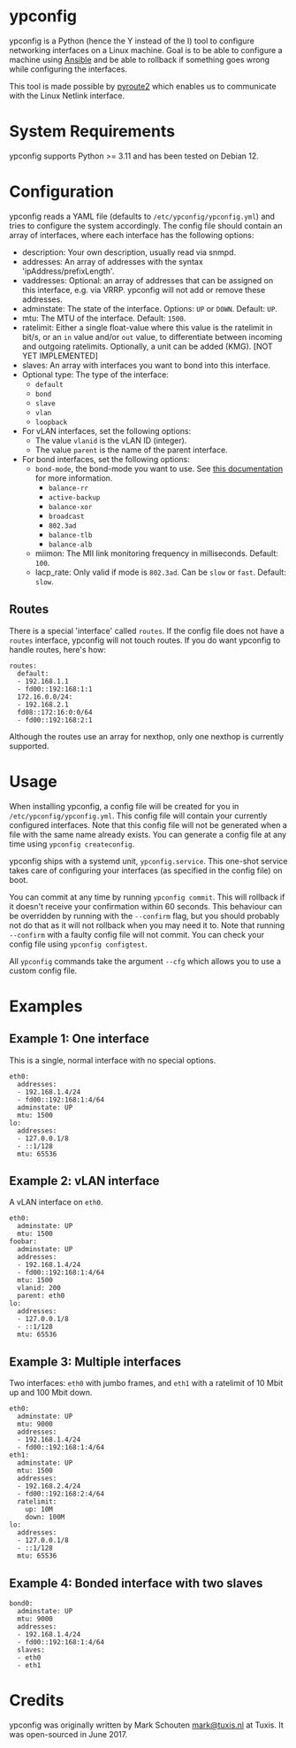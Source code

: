# ypconfig

ypconfig is a Python (hence the Y instead of the I) tool to configure networking interfaces on a Linux machine. Goal is to be able to configure a machine using [Ansible](http://ansible.com) and be able to rollback if something goes wrong while configuring the interfaces.

This tool is made possible by [pyroute2](https://github.com/svinota/pyroute2) which enables us to communicate with the Linux Netlink interface.

# System Requirements

ypconfig supports Python >= 3.11 and has been tested on Debian 12.

# Configuration

ypconfig reads a YAML file (defaults to `/etc/ypconfig/ypconfig.yml`) and tries to configure the system accordingly. The config file should contain an array of interfaces, where each interface has the following options:

- description:
  Your own description, usually read via snmpd.
- addresses:
  An array of addresses with the syntax 'ipAddress/prefixLength'.
- vaddresses:
  Optional: an array of addresses that can be assigned on this interface, e.g. via VRRP. ypconfig will not add or remove these addresses.
- adminstate:
  The state of the interface. Options: `UP` or `DOWN`. Default: `UP`.
- mtu:
  The MTU of the interface. Default: `1500`.
- ratelimit:
  Either a single float-value where this value is the ratelimit in bit/s, or an `in` value and/or `out` value, to differentiate between incoming and outgoing ratelimits. Optionally, a unit can be added (KMG). [NOT YET IMPLEMENTED]
- slaves:
  An array with interfaces you want to bond into this interface.
- Optional type:
  The type of the interface:
  - `default`
  - `bond`
  - `slave`
  - `vlan`
  - `loopback`
- For vLAN interfaces, set the following options:
  - The value `vlanid` is the vLAN ID (integer).
  - The value `parent` is the name of the parent interface.
- For bond interfaces, set the following options:
  - `bond-mode`, the bond-mode you want to use. See [this documentation](https://www.kernel.org/doc/Documentation/networking/bonding.txt) for more information.
    - `balance-rr`
    - `active-backup`
    - `balance-xor`
    - `broadcast`
    - `802.3ad`
    - `balance-tlb`
    - `balance-alb`
  - miimon:
    The MII link monitoring frequency in milliseconds. Default: `100`.
  - lacp_rate:
    Only valid if mode is `802.3ad`. Can be `slow` or `fast`. Default: `slow`.

## Routes

There is a special 'interface' called `routes`. If the config file does not have a `routes` interface, ypconfig will not touch routes. If you do want ypconfig to handle routes, here's how:

```
routes:
  default:
  - 192.168.1.1
  - fd00::192:168:1:1
  172.16.0.0/24:
  - 192.168.2.1
  fd08::172:16:0:0/64
  - fd00::192:168:2:1
```

Although the routes use an array for nexthop, only one nexthop is currently supported.

# Usage

When installing ypconfig, a config file will be created for you in `/etc/ypconfig/ypconfig.yml`. This config file will contain your currently configured interfaces. Note that this config file will not be generated when a file with the same name already exists. You can generate a config file at any time using `ypconfig createconfig`.

ypconfig ships with a systemd unit, `ypconfig.service`. This one-shot service takes care of configuring your interfaces (as specified in the config file) on boot.

You can commit at any time by running `ypconfig commit`. This will rollback if it doesn't receive your confirmation within 60 seconds. This behaviour can be overridden by running with the `--confirm` flag, but you should probably not do that as it will not rollback when you may need it to. Note that running `--confirm` with a faulty config file will not commit. You can check your config file using `ypconfig configtest`.

All `ypconfig` commands take the argument `--cfg` which allows you to use a custom config file.

# Examples

## Example 1: One interface

This is a single, normal interface with no special options.

```
eth0:
  addresses:
  - 192.168.1.4/24
  - fd00::192:168:1:4/64
  adminstate: UP
  mtu: 1500
lo:
  addresses:
  - 127.0.0.1/8
  - ::1/128
  mtu: 65536
```

## Example 2: vLAN interface

A vLAN interface on `eth0`.

```
eth0:
  adminstate: UP
  mtu: 1500
foobar:
  adminstate: UP
  addresses:
  - 192.168.1.4/24
  - fd00::192:168:1:4/64
  mtu: 1500
  vlanid: 200
  parent: eth0
lo:
  addresses:
  - 127.0.0.1/8
  - ::1/128
  mtu: 65536
```

## Example 3: Multiple interfaces

Two interfaces: `eth0` with jumbo frames, and `eth1` with a ratelimit of 10 Mbit up and 100 Mbit down.

```
eth0:
  adminstate: UP
  mtu: 9000
  addresses:
  - 192.168.1.4/24
  - fd00::192:168:1:4/64
eth1:
  adminstate: UP
  mtu: 1500
  addresses:
  - 192.168.2.4/24
  - fd00::192:168:2:4/64
  ratelimit:
    up: 10M
    down: 100M
lo:
  addresses:
  - 127.0.0.1/8
  - ::1/128
  mtu: 65536
```

## Example 4: Bonded interface with two slaves

```
bond0:
  adminstate: UP
  mtu: 9000
  addresses:
  - 192.168.1.4/24
  - fd00::192:168:1:4/64
  slaves:
  - eth0
  - eth1
```

# Credits

ypconfig was originally written by Mark Schouten <mark@tuxis.nl> at Tuxis. It was open-sourced in June 2017.
